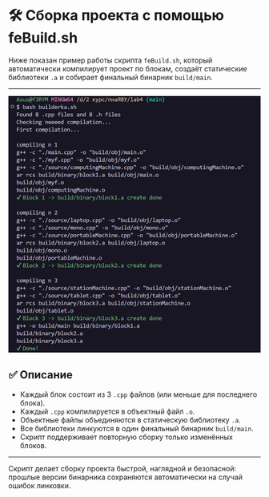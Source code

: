 # 🛠️ Сборка проекта с помощью feBuild.sh

Ниже показан пример работы скрипта `feBuild.sh`, который автоматически компилирует проект по блокам, создаёт статические библиотеки `.a` и собирает финальный бинарник `build/main`.

---


![Скрин сборки](123.jpg)


## ✅ Описание

- Каждый блок состоит из 3 `.cpp` файлов (или меньше для последнего блока).  
- Каждый `.cpp` компилируется в объектный файл `.o`.  
- Объектные файлы объединяются в статическую библиотеку `.a`.  
- Все библиотеки линкуются в один финальный бинарник `build/main`.  
- Скрипт поддерживает повторную сборку только изменённых блоков.  

---

Скрипт делает сборку проекта быстрой, наглядной и безопасной: прошлые версии бинарника сохраняются автоматически на случай ошибок линковки.